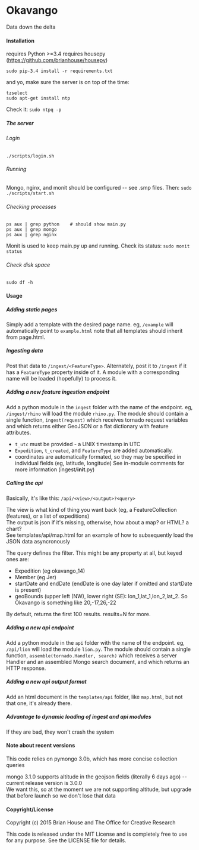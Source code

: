 Okavango
========

Data down the delta


#### Installation

requires Python >=3.4
requires housepy (https://github.com/brianhouse/housepy)

    sudo pip-3.4 install -r requirements.txt

and yo, make sure the server is on top of the time:

    tzselect
    sudo apt-get install ntp

Check it: `sudo ntpq -p`    

##### The server

###### Login
    ./scripts/login.sh    

###### Running
Mongo, nginx, and monit should be configured -- see .smp files. Then: `sudo ./scripts/start.sh`

###### Checking processes
    ps aux | grep python    # should show main.py
    ps aux | grep mongo
    ps aux | grep nginx

Monit is used to keep main.py up and running. Check its status: `sudo monit status`

###### Check disk space
    sudo df -h


#### Usage

##### Adding static pages
Simply add a template with the desired page name. eg, `/example` will automatically point to `example.html` 
note that all templates should inherit from page.html.

##### Ingesting data
Post that data to `/ingest/<FeatureType>`.
Alternately, post it to `/ingest` if it has a `FeatureType` property inside of it. 
A module with a corresponding name will be loaded (hopefully) to process it.

##### Adding a new feature ingestion endpoint
Add a python module in the `ingest` folder with the name of the endpoint. eg, `/ingest/rhino` will load the module `rhino.py`. The module should contain a single function, `ingest(request)` which receives tornado request variables and which returns either GeoJSON or a flat dictionary with feature attributes.
- `t_utc` must be provided - a UNIX timestamp in UTC
- `Expedition`, `t_created`, and `FeatureType` are added automatically.
- coordinates are automatically formated, so they may be specified in individual fields (eg, latitude, longitude)
See in-module comments for more information (ingest/__init__.py)

##### Calling the api
Basically, it's like this: `/api/<view>/<output>?<query>`

The view is what kind of thing you want back (eg, a FeatureCollection (features), or a list of expeditions)  
The output is json if it's missing, otherwise, how about a map? or HTML? a chart?  
See templates/api/map.html for an example of how to subsequently load the JSON data asyncronously  

The query defines the filter. This might be any property at all, but keyed ones are:
- Expedition (eg okavango_14)
- Member (eg Jer)
- startDate and endDate (endDate is one day later if omitted and startDate is present)
- geoBounds (upper left (NW), lower right (SE): lon_1,lat_1,lon_2,lat_2. So Okavango is something like 20,-17,26,-22

By default, returns the first 100 results. results=N for more.

##### Adding a new api endpoint
Add a python module in the `api` folder with the name of the endpoint. eg, `/api/lion` will load the module `lion.py`. The module should contain a single function, `assemble(tornado.Handler, search)` which receives a server Handler and an assembled Mongo search document, and which returns an HTTP response.

##### Adding a new api output format
Add an html document in the `templates/api` folder, like `map.html`, but not that one, it's already there.

##### Advantage to dynamic loading of ingest and api modules
If they are bad, they won't crash the system


#### Note about recent versions
This code relies on pymongo 3.0b, which has more concise collection queries  

mongo 3.1.0 supports altitude in the geojson fields (literally 6 days ago) -- current release version is 3.0.0  
We want this, so at the moment we are not supporting altitude, but upgrade that before launch so we don't lose that data  


#### Copyright/License

Copyright (c) 2015 Brian House and The Office for Creative Research

This code is released under the MIT License and is completely free to use for any purpose. See the LICENSE file for details.
